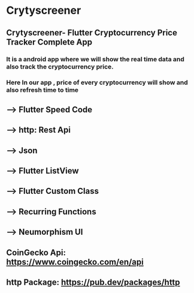 # Crytyscreener

## Crytyscreener- Flutter Cryptocurrency Price Tracker Complete App
### It is a android app where we will show the real time data and also track the cryptocurrency price.
### Here In our app , price of every cryptocurrency will show and also refresh time to time 

## --> Flutter Speed Code
## --> http: Rest Api
## --> Json
## --> Flutter ListView
## --> Flutter Custom Class
## --> Recurring Functions
## --> Neumorphism UI

## CoinGecko Api: https://www.coingecko.com/en/api
## http Package: https://pub.dev/packages/http
